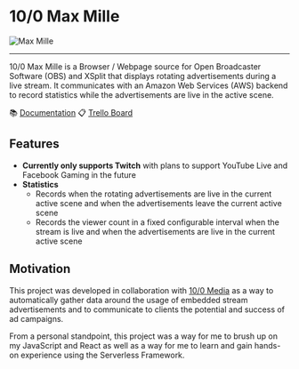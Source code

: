 # 10/0 Max Mille

![Max Mille](./docs/img/MaxMille.gif)

---

10/0 Max Mille is a Browser / Webpage source for Open Broadcaster Software (OBS) and XSplit that displays rotating advertisements during a live stream. It communicates with an Amazon Web Services (AWS) backend to record statistics while the advertisements are live in the active scene.

📚 [Documentation](./docs/README.md) 📋 [Trello Board](https://trello.com/b/qlliC8iM/10-0-max-mile)

## Features

- **Currently only supports Twitch** with plans to support YouTube Live and Facebook Gaming in the future
- **Statistics**
  - Records when the rotating advertisements are live in the current active scene and when the advertisements leave the current active scene
  - Records the viewer count in a fixed configurable interval when the stream is live and when the advertisements are live in the current active scene

## Motivation

This project was developed in collaboration with [10/0 Media](http://ten-o.gg/) as a way to automatically gather data around the usage of embedded stream advertisements and to communicate to clients the potential and success of ad campaigns.

From a personal standpoint, this project was a way for me to brush up on my JavaScript and React as well as a way for me to learn and gain hands-on experience using the Serverless Framework.
